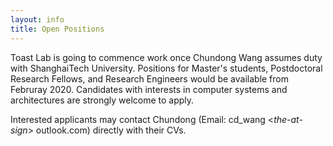 ```yaml
---
layout: info
title: Open Positions
---
```


<p>Toast Lab is going to commence work once Chundong Wang assumes duty with ShanghaiTech University.
Positions for Master's students, Postdoctoral Research Fellows, and Research Engineers would be 
available from Februray 2020. Candidates with interests in computer systems and architectures
are strongly welcome to apply.</p>

<p>Interested applicants may contact Chundong (Email: cd_wang <<i>the-at-sign</i>> outlook.com)
directly with their CVs.</p>

